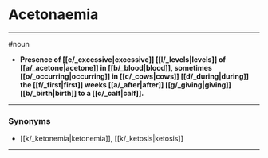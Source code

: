 # Acetonaemia
---
#noun
- **Presence of [[e/_excessive|excessive]] [[l/_levels|levels]] of [[a/_acetone|acetone]] in [[b/_blood|blood]], sometimes [[o/_occurring|occurring]] in [[c/_cows|cows]] [[d/_during|during]] the [[f/_first|first]] weeks [[a/_after|after]] [[g/_giving|giving]] [[b/_birth|birth]] to a [[c/_calf|calf]].**
---
### Synonyms
- [[k/_ketonemia|ketonemia]], [[k/_ketosis|ketosis]]
---
